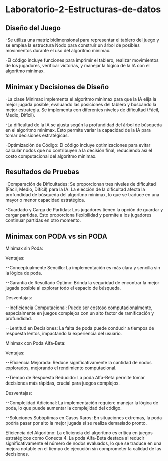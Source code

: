 # Laboratorio-2-Estructuras-de-datos

## Diseño del Juego

-Se utiliza una matriz bidimensional para representar el tablero del juego y se emplea la estructura Nodo para construir un árbol de posibles movimientos durante el uso del algoritmo minimax.

-El código incluye funciones para imprimir el tablero, realizar movimientos de los jugadores, verificar victorias, y manejar la lógica de la IA con el algoritmo minimax.


## Minimax y Decisiones de Diseño

-La clase Minimax implementa el algoritmo minimax para que la IA elija la mejor jugada posible, evaluando las posiciones del tablero y buscando la mejor estrategia. Se implementa con diferentes niveles de dificultad (Fácil, Medio, Difícil).

-La dificultad de la IA se ajusta según la profundidad del árbol de búsqueda en el algoritmo minimax. Esto permite variar la capacidad de la IA para tomar decisiones estratégicas.

-Optimización de Código: El código incluye optimizaciones para evitar calcular nodos que no contribuyen a la decisión final, reduciendo así el costo computacional del algoritmo minimax.


## Resultados de Pruebas

-Comparación de Dificultades: Se proporcionan tres niveles de dificultad (Fácil, Medio, Difícil) para la IA. La elección de la dificultad afecta la profundidad de búsqueda del algoritmo minimax, lo que se traduce en una mayor o menor capacidad estratégica.

-Guardado y Carga de Partidas: Los jugadores tienen la opción de guardar y cargar partidas. Esto proporciona flexibilidad y permite a los jugadores continuar partidas en otro momento.


## Minimax con PODA vs sin PODA

Minimax sin Poda:

Ventajas:

--Conceptualmente Sencillo: La implementación es más clara y sencilla sin la lógica de poda.

--Garantía de Resultado Óptimo: Brinda la seguridad de encontrar la mejor jugada posible al explorar todo el espacio de búsqueda.

Desventajas:

--Ineficiencia Computacional: Puede ser costoso computacionalmente, especialmente en juegos complejos con un alto factor de ramificación y profundidad.

--Lentitud en Decisiones: La falta de poda puede conducir a tiempos de respuesta lentos, impactando la experiencia del usuario.

Minimax con Poda Alfa-Beta:

Ventajas:

--Eficiencia Mejorada: Reduce significativamente la cantidad de nodos explorados, mejorando el rendimiento computacional.

--Tiempo de Respuesta Reducido: La poda Alfa-Beta permite tomar decisiones más rápidas, crucial para juegos complejos.

Desventajas:

--Complejidad Adicional: La implementación requiere manejar la lógica de poda, lo que puede aumentar la complejidad del código.

--Soluciones Subóptimas en Casos Raros: En situaciones extremas, la poda podría pasar por alto la mejor jugada si se realiza demasiado pronto.

Eficiencia del Algoritmo: La eficiencia del algoritmo es crítica en juegos estratégicos como Conecta 4. La poda Alfa-Beta destaca al reducir significativamente el número de nodos evaluados, lo que se traduce en una mejora notable en el tiempo de ejecución sin comprometer la calidad de las decisiones.
